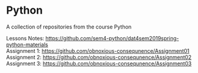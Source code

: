 # Python
A collection of repositories from the course Python  

Lessons Notes: https://github.com/sem4-python/dat4sem2019spring-python-materials  
Assignment 1: https://github.com/obnoxious-consequnence/Assignment01  
Assignment 2: https://github.com/obnoxious-consequnence/Assignment02  
Assignment 3: https://github.com/obnoxious-consequnence/Assignment03  
